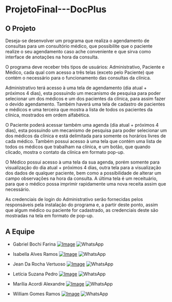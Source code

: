 # ProjetoFinal---DocPlus

## O Projeto

  Deseja-se desenvolver um programa que realiza o agendamento de consultas para um consultório médico, que possibilite que o paciente realize o seu agendamento caso ache conveniente e 	que sirva como interface de anotações na hora da consulta.  
  
  O programa deve receber três tipos de usuários: Administrativo, Paciente e Médico, cada qual com acesso a três telas (exceto pelo Paciente) que contém o necessário para o funcionamento das consultas da clínica.  
  
  Administrativo terá acesso à uma tela de agendamento (dia atual + próximos 4 dias), esta possuindo um mecanismo de pesquisa para poder selecionar um dos médicos e um dos pacientes da clínica, para assim fazer o devido agendamento. Também haverá uma tela de cadastro de pacientes e médicos e uma terceira que mostra a lista de todos os pacientes da clínica, mostrados em ordem alfabética.  
  
  O Paciente poderá acessar também uma agenda (dia atual + próximos 4 dias), esta possuindo um mecanismo de pesquisa para poder selecionar um dos médicos da clínica e está delimitada para somente os horários livres de cada médico. Também possui acesso à uma tela que contém uma lista de todos os médicos que trabalham na clínica, e um botão, que quando clicado, mostra o contato da clínica em formato pop-up.  
  
  O Médico possui acesso à uma tela da sua agenda, porém somente para visualização do dia atual + próximos 4 dias, outra tela para a visualização dos dados de qualquer paciente, bem como a possibilidade de alterar um campo observações na hora da consulta. A última tela é um receituário, para que o médico possa imprimir rapidamente uma nova receita assim que necessário.  
  
  As credenciais de login do Administrativo serão fornecidas pelos responsáveis pela instalação do programa e, a partir deste ponto, assim que algum médico ou paciente for cadastrado, as credenciais deste são mostradas na tela em formato de pop-up.

## A Equipe

- Gabriel Bochi Farina 
[![Image](https://img.shields.io/badge/GitHub-100000?style=for-the-badge&logo=github&logoColor=white)](https://github.com/GabrielFar)
![WhatsApp](https://img.shields.io/badge/(49)98429_7233-WhatsApp-25D366?style=for-the-badge&logo=whatsapp&logoColor=white) 

- Isabella Alves Ramos 
[![Image](https://img.shields.io/badge/GitHub-100000?style=for-the-badge&logo=github&logoColor=white)](https://github.com/IsabellaAlves2)
![WhatsApp](https://img.shields.io/badge/(47)8915_3309-WhatsApp-25D366?style=for-the-badge&logo=whatsapp&logoColor=white) 

- Jean Da Rocha Vertuoso 
[![Image](https://img.shields.io/badge/GitHub-100000?style=for-the-badge&logo=github&logoColor=white)](https://github.com/Jean-Vertuoso)
![WhatsApp](https://img.shields.io/badge/(48)9814_6654-WhatsApp-25D366?style=for-the-badge&logo=whatsapp&logoColor=white) 

- Letícia Suzana Pedro 
[![Image](https://img.shields.io/badge/GitHub-100000?style=for-the-badge&logo=github&logoColor=white)](https://github.com/leticiasu)
![WhatsApp](https://img.shields.io/badge/(47)9694_8461-WhatsApp-25D366?style=for-the-badge&logo=whatsapp&logoColor=white) 

- Marília Acordi Alexandre 
[![Image](https://img.shields.io/badge/GitHub-100000?style=for-the-badge&logo=github&logoColor=white)](https://github.com/alexandre-ma93)
![WhatsApp](https://img.shields.io/badge/(48)9193_5186-WhatsApp-25D366?style=for-the-badge&logo=whatsapp&logoColor=white) 

- William Gomes Ramos 
[![Image](https://img.shields.io/badge/GitHub-100000?style=for-the-badge&logo=github&logoColor=white)](https://github.com/williamgomesramos)
![WhatsApp](https://img.shields.io/badge/(73)8883_2354-WhatsApp-25D366?style=for-the-badge&logo=whatsapp&logoColor=white)
